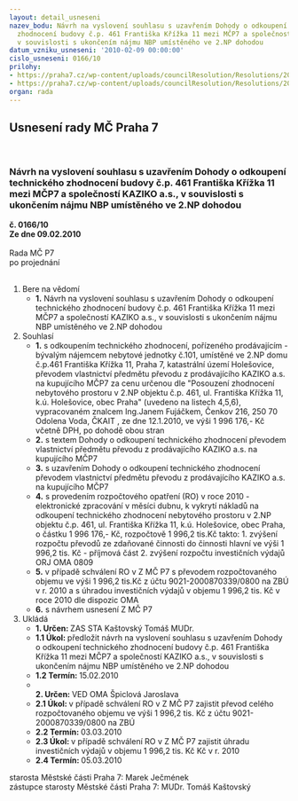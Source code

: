 ```yaml
---
layout: detail_usneseni
nazev_bodu: Návrh na vyslovení souhlasu s uzavřením Dohody o odkoupení technického
  zhodnocení budovy č.p. 461 Františka Křížka 11 mezi MČP7 a společností KAZIKO a.s.,
  v souvislosti s ukončením nájmu NBP umístěného ve 2.NP dohodou
datum_vzniku_usneseni: '2010-02-09 00:00:00'
cislo_usneseni: 0166/10
prilohy:
- https://praha7.cz/wp-content/uploads/councilResolution/Resolutions/20746/7-dohoda_o_odkoupen%c3%ad_technick%c3%a9ho_zhodnocen%c3%ad_-kaziko.doc
- https://praha7.cz/wp-content/uploads/councilResolution/Resolutions/20746/7-kazikoodkouptechzhodz.doc
organ: rada
---
```

<div id="ucUsn_pList" class="usn">
	<span><h2>Usnesení rady MČ Praha 7 </h2>
<br></span><div class="standBody">
<span><h3>Návrh na vyslovení souhlasu s uzavřením Dohody o odkoupení technického zhodnocení budovy č.p. 461 Františka Křížka 11 mezi MČP7 a společností KAZIKO a.s., v souvislosti s ukončením nájmu NBP umístěného ve 2.NP dohodou</h3></span><div class="center">
		<strong>č. 0166/10</strong><br>
	</div>
<div class="center">
		<strong>Ze dne 09.02.2010</strong><br><br>
	</div>Rada MČ P7<br> po projednání<br><br><ol>
<li>Bere na vědomí<ul><li>
<strong>1.</strong> Návrh na vyslovení souhlasu s uzavřením Dohody o odkoupení technického zhodnocení budovy č.p. 461 Františka Křížka 11 mezi MČP7 a společností KAZIKO a.s., v souvislosti s ukončením nájmu NBP umístěného ve 2.NP dohodou</li></ul>
</li>
<li>Souhlasí<ul>
<li>
<strong>1.</strong> s odkoupením technického zhodnocení, pořízeného prodávajícím - bývalým nájemcem nebytové jednotky č.101, umístěné ve 2.NP domu č.p.461 Františka Křížka 11, Praha 7, katastrální území Holešovice, převodem vlastnictví předmětu převodu z prodávajícího KAZIKO a.s. na kupujícího  MČP7 za cenu určenou dle "Posouzení zhodnocení nebytového prostoru v 2.NP objektu č.p. 461, ul. Františka Křížka 11, k.ú. Holešovice, obec Praha" (uvedeno na listech 4,5,6), vypracovaném znalcem Ing.Janem Fujáčkem, Čenkov 216, 250 70 Odolena Voda, ČKAIT , ze dne 12.1.2010, ve výši 1 996 176,- Kč včetně DPH, po dohodě obou stran </li>
<li>
<strong>2.</strong> s textem Dohody o odkoupení technického zhodnocení převodem vlastnictví předmětu převodu z prodávajícího KAZIKO a.s. na kupujícího  MČP7 </li>
<li>
<strong>3.</strong> s uzavřením Dohody o odkoupení technického zhodnocení převodem vlastnictví předmětu převodu z prodávajícího KAZIKO a.s. na kupujícího  MČP7 </li>
<li>
<strong>4.</strong> s provedením rozpočtového opatření  (RO) v roce 2010 - elektronické zpracování v měsíci dubnu, k vykrytí nákladů na odkoupení technického zhodnocení nebytového prostoru v 2.NP objektu č.p. 461, ul. Františka Křížka 11, k.ú. Holešovice, obec Praha, o částku 1 996 176,- Kč, rozpočtově 1 996,2  tis.Kč takto:                                                                                                         1.  zvýšení rozpočtu převodů ze zdaňované činnosti do činnosti hlavní ve výši              1 996,2 tis. Kč  -  příjmová část                                                                                                 2.   zvýšení rozpočtu investičních výdajů ORJ OMA  0809        </li>
<li>
<strong>5.</strong> v případě schválení RO v Z MČ P7 s převodem rozpočtovaného objemu ve výši 1 996,2 tis.Kč z účtu 9021-2000870339/0800 na ZBÚ v r. 2010 a s úhradou investičních výdajů v objemu 1 996,2 tis. Kč v roce 2010 dle dispozic OMA</li>
<li>
<strong>6.</strong> s návrhem usnesení Z MČ P7</li>
</ul>
</li>
<li>Ukládá<ul>
<li>
<strong>1. Určen: </strong>ZAS STA Kaštovský Tomáš MUDr.</li>
<li>
<strong>1.1 Úkol: </strong>předložit návrh na vyslovení souhlasu s uzavřením Dohody o odkoupení technického zhodnocení budovy č.p. 461 Františka Křížka 11 mezi MČP7 a společností KAZIKO a.s., v souvislosti s ukončením nájmu NBP umístěného ve 2.NP dohodou</li>
<li>
<strong>1.2 Termín: </strong>15.02.2010</li>
<li>
<strong><br>2. Určen: </strong>VED OMA Špiclová Jaroslava</li>
<li>
<strong>2.1 Úkol: </strong>v případě schválení RO v Z MČ P7 zajistit převod celého rozpočtovaného objemu ve výši 1 996,2 tis. Kč z účtu 9021-2000870339/0800 na ZBÚ</li>
<li>
<strong>2.2 Termín: </strong>03.03.2010</li>
<li>
<strong>2.3 Úkol: </strong>v případě schválení RO v Z MČ P7 zajistit úhradu investičních výdajů v objemu 1 996,2 tis. Kč  Kč v r. 2010</li>
<li>
<strong>2.4 Termín: </strong>05.03.2010</li>
</ul>
</li>
</ol>starosta Městské části Praha 7: Marek Ječmének<br>zástupce starosty Městské části Praha 7: MUDr. Tomáš Kaštovský 
</div>
</div>